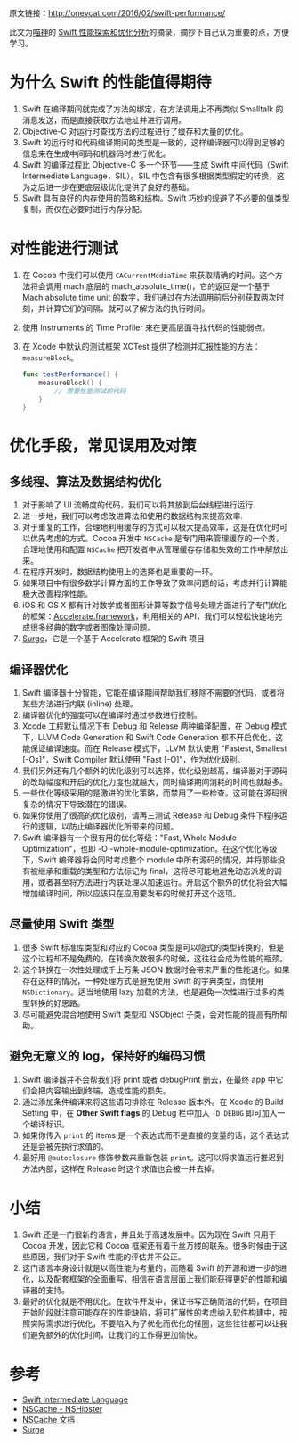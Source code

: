原文链接：<http://onevcat.com/2016/02/swift-performance/>

此文为[喵神](http://onvcat.com)的 [Swift 性能探索和优化分析](http://onevcat.com/2016/02/swift-performance/)的摘录，摘抄下自己认为重要的点，方便学习。

# 为什么 Swift 的性能值得期待
1. Swift 在编译期间就完成了方法的绑定，在方法调用上不再类似 Smalltalk 的消息发送，而是直接获取方法地址并进行调用。
2. Objective-C 对运行时查找方法的过程进行了缓存和大量的优化。
3. Swift 的运行时和代码编译期间的类型是一致的，这样编译器可以得到足够的信息来在生成中间码和机器码时进行优化。
4. Swift 的编译过程比 Objective-C 多一个环节——生成 Swift 中间代码（Swift Intermediate Language，SIL）。SIL 中包含有很多根据类型假定的转换，这为之后进一步在更底层级优化提供了良好的基础。
5. Swift 具有良好的内存使用的策略和结构。Swift 巧妙的规避了不必要的值类型复制，而仅在必要时进行内存分配。

# 对性能进行测试
1. 在 Cocoa 中我们可以使用 `CACurrentMediaTime` 来获取精确的时间。这个方法将会调用 mach 底层的 mach_absolute_time()，它的返回是一个基于 Mach absolute time unit 的数字，我们通过在方法调用前后分别获取两次时刻，并计算它们的间隔，就可以了解方法的执行时间。
2. 使用 Instruments 的 Time Profiler 来在更高层面寻找代码的性能弱点。
3. 在 Xcode 中默认的测试框架 XCTest 提供了检测并汇报性能的方法：`measureBlock`。

	~~~swift
	func testPerformance() {
	    measureBlock() {
	        // 需要性能测试的代码
	    }
	}
	~~~
	
# 优化手段，常见误用及对策
## 多线程、算法及数据结构优化
1. 对于影响了 UI 流畅度的代码，我们可以将其放到后台线程进行运行.
2. 进一步地，我们可以考虑改进算法和使用的数据结构来提高效率.
3. 对于重复的工作，合理地利用缓存的方式可以极大提高效率，这是在优化时可以优先考虑的方式。Cocoa 开发中 `NSCache` 是专门用来管理缓存的一个类，合理地使用和配置 `NSCache` 把开发者中从管理缓存存储和失效的工作中解放出来。
4. 在程序开发时，数据结构使用上的选择也是重要的一环。
5. 如果项目中有很多数学计算方面的工作导致了效率问题的话，考虑并行计算能极大改善程序性能。
6. iOS 和 OS X 都有针对数学或者图形计算等数字信号处理方面进行了专门优化的框架：[Accelerate.framework](https://developer.apple.com/library/tvos/documentation/Accelerate/Reference/AccelerateFWRef/index.html)，利用相关的 API，我们可以轻松快速地完成很多经典的数字或者图像处理问题。
7. [Surge](https://github.com/mattt/Surge)，它是一个基于 Accelerate 框架的 Swift 项目

## 编译器优化
1. Swift 编译器十分智能，它能在编译期间帮助我们移除不需要的代码，或者将某些方法进行内联 (inline) 处理。
2. 编译器优化的强度可以在编译时通过参数进行控制。
3. Xcode 工程默认情况下有 Debug 和 Release 两种编译配置，在 Debug 模式下，LLVM Code Generation 和 Swift Code Generation 都不开启优化，这能保证编译速度。而在 Release 模式下，LLVM 默认使用 "Fastest, Smallest [-Os]"，Swift Compiler 默认使用 "Fast [-O]"，作为优化级别。
4. 我们另外还有几个额外的优化级别可以选择，优化级别越高，编译器对于源码的改动幅度和开启的优化力度也就越大，同时编译期间消耗的时间也就越多。
5. 一些优化等级采用的是激进的优化策略，而禁用了一些检查。这可能在源码很复杂的情况下导致潜在的错误。
6. 如果你使用了很高的优化级别，请再三测试 Release 和 Debug 条件下程序运行的逻辑，以防止编译器优化所带来的问题。
7. Swift 编译器有一个很有用的优化等级："Fast, Whole Module Optimization"，也即 -O -whole-module-optimization。在这个优化等级下，Swift 编译器将会同时考虑整个 module 中所有源码的情况，并将那些没有被继承和重载的类型和方法标记为 final，这将尽可能地避免动态派发的调用，或者甚至将方法进行内联处理以加速运行。开启这个额外的优化将会大幅增加编译时间，所以应该只在应用要发布的时候打开这个选项。

## 尽量使用 Swift 类型
1. 很多 Swift 标准库类型和对应的 Cocoa 类型是可以隐式的类型转换的，但是这个过程却不是免费的。在转换次数很多的时候，这往往会成为性能的瓶颈。
2. 这个转换在一次性处理成千上万条 JSON 数据时会带来严重的性能退化。如果存在这样的情况，一种处理方式是避免使用 Swift 的字典类型，而使用 `NSDictionary`。适当地使用 lazy 加载的方法，也是避免一次性进行过多的类型转换的好思路。
3. 尽可能避免混合地使用 Swift 类型和 NSObject 子类，会对性能的提高有所帮助。

## 避免无意义的 log，保持好的编码习惯
1. Swift 编译器并不会帮我们将 print 或者 debugPrint 删去，在最终 app 中它们会把内容输出到终端，造成性能的损失。
2. 通过添加条件编译来将这些语句排除在 Release 版本外。在 Xcode 的 Build Setting 中，在 **Other Swift flags** 的 Debug 栏中加入 `-D DEBUG` 即可加入一个编译标识。
3. 如果你传入 `print` 的 items 是一个表达式而不是直接的变量的话，这个表达式还是会被先执行求值的。
3. 最好用 `@autoclosure` 修饰参数来重新包装 `print`。这可以将求值运行推迟到方法内部，这样在 Release 时这个求值也会被一并去掉。

# 小结
1. Swift 还是一门很新的语言，并且处于高速发展中。因为现在 Swift 只用于 Cocoa 开发，因此它和 Cocoa 框架还有着千丝万缕的联系。很多时候由于这些原因，我们对于 Swift 性能的评估并不公正。
2. 这门语言本身设计就是以高性能为考量的，而随着 Swift 的开源和进一步的进化，以及配套框架的全面重写，相信在语言层面上我们能获得更好的性能和编译器的支持。
3. 最好的优化就是不用优化。在软件开发中，保证书写正确简洁的代码，在项目开始阶段就注意可能存在的性能缺陷，将可扩展性的考虑纳入软件构建中，按照实际需求进行优化，不要陷入为了优化而优化的怪圈，这些往往都可以让我们避免额外的优化时间，让我们的工作得更加愉快。

# 参考
- [Swift Intermediate Language](http://llvm.org/devmtg/2015-10/slides/GroffLattner-SILHighLevelIR.pdf)
- [NSCache - NSHipster](http://nshipster.com/nscache/)
- [NSCache 文档](https://developer.apple.com/library/ios/documentation/Cocoa/Reference/NSCache_Class/)
- [Surge](https://github.com/mattt/Surge)